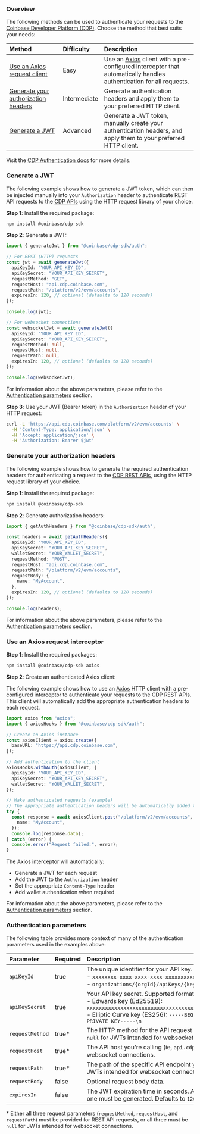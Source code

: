 
### Overview

The following methods can be used to authenticate your requests to the [Coinbase Developer Platform (CDP)](https://docs.cdp.coinbase.com/). Choose the method that best suits your needs:

| Method | Difficulty | Description |
| :-- | :-- | :-- |
| [Use an Axios request client](#use-an-axios-request-interceptor) | Easy | Use an [Axios](https://axios-http.com/docs/intro) client with a pre-configured interceptor that automatically handles authentication for all requests. |
| [Generate your authorization headers](#generate-your-authorization-headers) | Intermediate | Generate authentication headers and apply them to your preferred HTTP client. |
| [Generate a JWT](#generate-a-jwt) | Advanced | Generate a JWT token, manually create your authentication headers, and apply them to your preferred HTTP client. |

Visit the [CDP Authentication docs](https://docs.cdp.coinbase.com/api-v2/docs/authentication) for more details.

### Generate a JWT

The following example shows how to generate a JWT token, which can then be injected manually into your `Authorization` header to authenticate REST API requests to the [CDP APIs](https://docs.cdp.coinbase.com/api-v2/docs/welcome) using the HTTP request library of your choice.

**Step 1**: Install the required package:

```bash
npm install @coinbase/cdp-sdk
```

**Step 2**: Generate a JWT:

```typescript
import { generateJwt } from "@coinbase/cdp-sdk/auth";

// For REST (HTTP) requests
const jwt = await generateJwt({
  apiKeyId: "YOUR_API_KEY_ID",
  apiKeySecret: "YOUR_API_KEY_SECRET",
  requestMethod: "GET",
  requestHost: "api.cdp.coinbase.com",
  requestPath: "/platform/v2/evm/accounts",
  expiresIn: 120, // optional (defaults to 120 seconds)
});

console.log(jwt);

// For websocket connections
const websocketJwt = await generateJwt({
  apiKeyId: "YOUR_API_KEY_ID",
  apiKeySecret: "YOUR_API_KEY_SECRET",
  requestMethod: null,
  requestHost: null,
  requestPath: null,
  expiresIn: 120, // optional (defaults to 120 seconds)
});

console.log(websocketJwt);
```

For information about the above parameters, please refer to the [Authentication parameters](#authentication-parameters) section.

**Step 3**: Use your JWT (Bearer token) in the `Authorization` header of your HTTP request:

```bash
curl -L 'https://api.cdp.coinbase.com/platform/v2/evm/accounts' \
  -H 'Content-Type: application/json' \
  -H 'Accept: application/json' \
  -H 'Authorization: Bearer $jwt'
```

### Generate your authorization headers

The following example shows how to generate the required authentication headers for authenticating a request to the [CDP REST APIs](https://docs.cdp.coinbase.com/api-v2/docs/welcome), using the HTTP request library of your choice.

**Step 1**: Install the required package:

```bash
npm install @coinbase/cdp-sdk
```

**Step 2**: Generate authorization headers:

```typescript
import { getAuthHeaders } from "@coinbase/cdp-sdk/auth";

const headers = await getAuthHeaders({
  apiKeyId: "YOUR_API_KEY_ID",
  apiKeySecret: "YOUR_API_KEY_SECRET",
  walletSecret: "YOUR_WALLET_SECRET",
  requestMethod: "POST",
  requestHost: "api.cdp.coinbase.com",
  requestPath: "/platform/v2/evm/accounts",
  requestBody: {
    name: "MyAccount",
  },
  expiresIn: 120, // optional (defaults to 120 seconds)
});

console.log(headers);
```

For information about the above parameters, please refer to the [Authentication parameters](#authentication-parameters) section.

### Use an Axios request interceptor

**Step 1**: Install the required packages:

```bash
npm install @coinbase/cdp-sdk axios
```

**Step 2**: Create an authenticated Axios client:

The following example shows how to use an [Axios](https://axios-http.com/docs/intro) HTTP client with a pre-configured interceptor to authenticate your requests to the CDP REST APIs. This client will automatically add the appropriate authentication headers to each request.

```typescript
import axios from "axios";
import { axiosHooks } from "@coinbase/cdp-sdk/auth";

// Create an Axios instance
const axiosClient = axios.create({
  baseURL: "https://api.cdp.coinbase.com",
});

// Add authentication to the client
axiosHooks.withAuth(axiosClient, {
  apiKeyId: "YOUR_API_KEY_ID",
  apiKeySecret: "YOUR_API_KEY_SECRET",
  walletSecret: "YOUR_WALLET_SECRET",
});

// Make authenticated requests (example)
// The appropriate authentication headers will be automatically added to the request
try {
  const response = await axiosClient.post("/platform/v2/evm/accounts", {
    name: "MyAccount",
  });
  console.log(response.data);
} catch (error) {
  console.error("Request failed:", error);
}
```

The Axios interceptor will automatically:

- Generate a JWT for each request
- Add the JWT to the `Authorization` header
- Set the appropriate `Content-Type` header
- Add wallet authentication when required

For information about the above parameters, please refer to the [Authentication parameters](#authentication-parameters) section.

### Authentication parameters

The following table provides more context of many of the authentication parameters used in the examples above:

| Parameter | Required | Description |
| :-- | :-- | :-- |
| `apiKeyId` | true | The unique identifier for your API key. Supported formats are:<br/>- `xxxxxxxx-xxxx-xxxx-xxxx-xxxxxxxxxxxx`<br/>- `organizations/{orgId}/apiKeys/{keyId}` |
| `apiKeySecret` | true | Your API key secret. Supported formats are:<br/>- Edwards key (Ed25519): `xxxxxxxxxxxxxxxxxxxxxxxxxxxxxxxxxxxxxxxxxxxxxxxxxxxxxxxxxxxxxxxxxxxxxxxxxxxxxxxxxxxxxx==`<br/>- Elliptic Curve key (ES256): `-----BEGIN EC PRIVATE KEY-----\n...\n...\n...==\n-----END EC PRIVATE KEY-----\n` |
| `requestMethod` | true\* | The HTTP method for the API request you're authenticating (ie, `GET`, `POST`, `PUT`, `DELETE`). Can be `null` for JWTs intended for websocket connections. |
| `requestHost` | true\* | The API host you're calling (ie, `api.cdp.coinbase.com`). Can be `null` for JWTs intended for websocket connections. |
| `requestPath` | true\* | The path of the specific API endpoint you're calling (ie, `/platform/v1/wallets`). Can be `null` for JWTs intended for websocket connections. |
| `requestBody` | false | Optional request body data. |
| `expiresIn` | false | The JWT expiration time in seconds. After this time, the JWT will no longer be valid, and a new one must be generated. Defaults to `120` (ie, 2 minutes) if not specified. |

\* Either all three request parameters (`requestMethod`, `requestHost`, and `requestPath`) must be provided for REST API requests, or all three must be `null` for JWTs intended for websocket connections.
